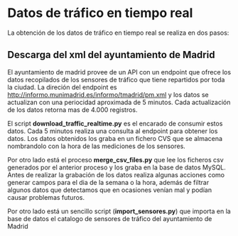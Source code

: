 # Datos de tráfico en tiempo real

La obtención de los datos de tráfico en tiempo real se realiza en dos pasos:

## Descarga del xml del ayuntamiento de Madrid

El ayuntamiento de madrid provee de un API con un endpoint que ofrece los datos recopilados de los sensores de tráfico que tiene repartidos por toda la ciudad. 
La direción del endpoint es http://informo.munimadrid.es/informo/tmadrid/pm.xml y los datos se actualizan con una periocidad aproximada de 5 minutos. 
Cada actualización de los datos retorna mas de 4.000 registros.

El script **download_traffic_realtime.py** es el encarado de consumir estos datos. Cada 5 minutos realiza una consulta al endpoint para obtener los datos. Los datos obtenidos los graba en un fichero CVS que se almacena nombrandolo con la hora de las mediciones de los sensores.

Por otro lado está el proceso **merge_csv_files.py** que lee los ficheros csv generados por el anterior proceso y los graba en la base de datos MySQL. Antes de realizar la grabación de los datos realiza algunas acciones como generar campos para el dia de la semana o la hora, además de filtrar algunos datos que detectamos que en ocasiones venían mal y podían causar problemas futuros. 

Por otro lado está un sencillo script (**import_sensores.py**) que importa en la base de datos el catalogo de sensores de tráfico del ayuntamiento de Madrid

